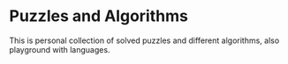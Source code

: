 Puzzles and Algorithms
======================

This is personal collection of solved puzzles and different algorithms, also playground with languages.
